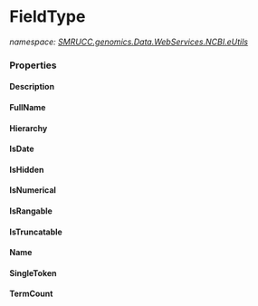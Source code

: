 ﻿# FieldType
_namespace: [SMRUCC.genomics.Data.WebServices.NCBI.eUtils](./index.md)_






### Properties

#### Description

#### FullName

#### Hierarchy

#### IsDate

#### IsHidden

#### IsNumerical

#### IsRangable

#### IsTruncatable

#### Name

#### SingleToken

#### TermCount

